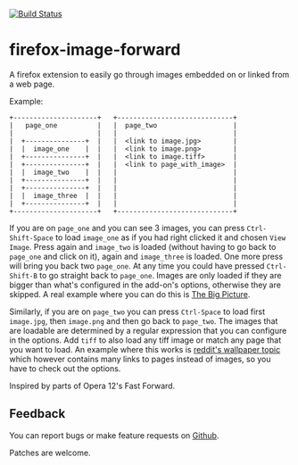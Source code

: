 [![Build Status](https://travis-ci.org/sblask/firefox-image-forward.svg?branch=master)](https://travis-ci.org/sblask/firefox-image-forward)

firefox-image-forward
=====================

A firefox extension to easily go through images embedded on or linked from a web page.

Example:

```
+---------------------+   +-----------------------------+
|   page_one          |   |  page_two                   |
|                     |   |                             |
|  +---------------+  |   |  <link to image.jpg>        |
|  |  image_one    |  |   |  <link to image.png>        |
|  +---------------+  |   |  <link to image.tiff>       |
|  +---------------+  |   |  <link to page_with_image>  |
|  |  image_two    |  |   |                             |
|  +---------------+  |   |                             |
|  +---------------+  |   |                             |
|  |  image_three  |  |   |                             |
|  +---------------+  |   |                             |
+---------------------+   +-----------------------------+
```

If you are on `page_one` and you can see 3 images, you can press
`Ctrl-Shift-Space` to load `image_one` as if you had right clicked it and
chosen `View Image`. Press again and `image_two` is loaded (without having to
go back to `page_one` and click on it), again and `image_three` is loaded. One
more press will bring you back two `page_one`. At any time you could have
pressed `Ctrl-Shift-B` to go straight back to `page_one`. Images are only
loaded if they are bigger than what's configured in the add-on's options,
otherwise they are skipped. A real example where you can do this is [The Big
Picture](http://www.boston.com/bigpicture/).

Similarly, if you are on `page_two` you can press `Ctrl-Space` to load first
`image.jpg`, then `image.png` and then go back to `page_two`. The images that
are loadable are determined by a regular expression that you can configure in
the options. Add `tiff` to also load any tiff image or match any page that you
want to load. An example where this works is [reddit's wallpaper
topic](https://www.reddit.com/r/wallpaper) which however contains many links to
pages instead of images, so you have to check out the options.

Inspired by parts of Opera 12's Fast Forward.

Feedback
--------

You can report bugs or make feature requests on
[Github](https://github.com/sblask/firefox-image-forward).

Patches are welcome.
